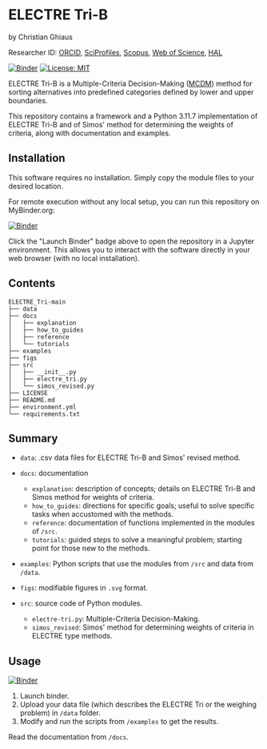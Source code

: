 # ELECTRE Tri-B

by Christian Ghiaus

Researcher ID: [ORCID](https://orcid.org/0000-0001-5561-1245), [SciProfiles](https://sciprofiles.com/profile/2970335), [Scopus](https://www.scopus.com/authid/detail.uri?authorId=6603390490), [Web of Science](https://www.webofscience.com/wos/author/record/1651371), [HAL](https://cv.hal.science/cghiaus)

[![Binder](https://mybinder.org/badge_logo.svg)](https://mybinder.org/v2/gh/cghiaus/ELECTRE_Tri/HEAD)
[![License: MIT](https://img.shields.io/badge/License-MIT-yellow.svg)](https://github.com/cghiaus/dm4bem_book/blob/main/LICENSE)

ELECTRE Tri-B is a Multiple-Criteria Decision-Making ([MCDM](https://en.m.wikipedia.org/wiki/Multiple-criteria_decision_analysis)) method for sorting alternatives into predefined categories defined by lower and upper boundaries. 

This repository contains a framework and a Python 3.11.7 implementation of ELECTRE Tri-B and of Simos' method for determining the weights of criteria, along with documentation and examples.

## Installation

This software requires no installation. Simply copy the module files to your desired location.

For remote execution without any local setup, you can run this repository on MyBinder.org:

[![Binder](https://mybinder.org/badge_logo.svg)](https://mybinder.org/v2/gh/cghiaus/ELECTRE_Tri/HEAD)

Click the "Launch Binder" badge above to open the repository in a Jupyter environment. This allows you to interact with the software directly in your web browser (with no local installation).


## Contents

```
ELECTRE_Tri-main
├── data
├── docs
│   ├── explanation
│   ├── how_to_guides
│   ├── reference
│   └── tutorials
├── examples
├── figs
├── src
│   ├── __init__.py
│   ├── electre_tri.py
│   └── simos_revised.py
├── LICENSE
├── README.md
├── environment.yml
└── requirements.txt
```
## Summary
- `data`: .csv data files for ELECTRE Tri-B and Simos' revised method.

- `docs`: documentation
    - `explanation`: description of concepts; details on ELECTRE Tri-B and Simos method for weights of criteria.
    - `how_to_guides`: directions for specific goals; useful to solve specific tasks when accustomed with the methods.
    - `reference`: documentation of functions implemented in the modules of `/src`.
    - `tutorials`: guided steps to solve a meaningful problem; starting point for those new to the methods.

- `examples`: Python scripts that use the modules from `/src` and data from `/data`.

- `figs`: modifiable figures in `.svg` format.

- `src`: source code of Python modules.
    - `electre-tri.py`: Multiple-Criteria Decision-Making.
    - `simos_revised`: Simos' method for determining weights of criteria in ELECTRE type methods.

## Usage

[![Binder](https://mybinder.org/badge_logo.svg)](https://mybinder.org/v2/gh/cghiaus/ELECTRE_Tri/HEAD)

1. Launch binder.
2. Upload your data file (which describes the ELECTRE Tri or the weighing problem) in `/data` folder.
3. Modify and run the scripts from `/examples` to get the results.

Read the documentation from `/docs`.
